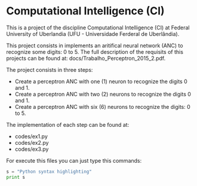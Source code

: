 # Computational Intelligence (CI)

This is a project of the discipline Computational Intelligence (CI) at Federal University of Uberlandia (UFU - Universidade Ferderal de Uberlândia). 

This project consists in implements an aritifical neural network (ANC) to recognize some digits: 0 to 5. The full description of the requisits of this projects can be found at: docs/Trabalho_Perceptron_2015_2.pdf.

The project consists in three steps:
- Create a perceptron ANC with one (1) neuron to recognize the digits 0 and 1.
- Create a perceptron ANC with two (2) neurons to recognize the digits 0 and 1.
- Create a perceptron ANC with six (6) neurons to recognize the digits: 0 to 5.

The implementation of each step can be found at:
- codes/ex1.py
- codes/ex2.py
- codes/ex3.py

For execute this files you can just type this commands:
```python
s = "Python syntax highlighting"
print s
```
